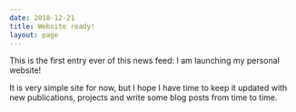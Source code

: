 ```yaml
---
date: 2018-12-21
title: Website ready!
layout: page
---
```

This is the first entry ever of this news feed: I am launching my personal website!

It is very simple site for now, but I hope I have time to keep it updated with new publications, projects and write some blog posts from time to time.
